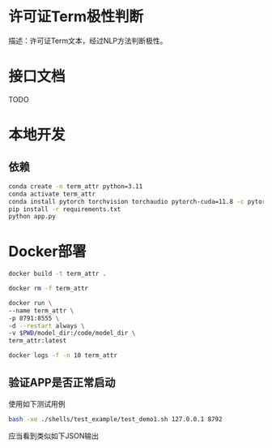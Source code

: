 # 许可证Term极性判断

描述：许可证Term文本，经过NLP方法判断极性。

# 接口文档
TODO

# 本地开发

## 依赖

```bash
conda create -n term_attr python=3.11
conda activate term_attr
conda install pytorch torchvision torchaudio pytorch-cuda=11.8 -c pytorch -c nvidia
pip install -r requirements.txt
python app.py
```

# Docker部署

```bash
docker build -t term_attr .

docker rm -f term_attr

docker run \
--name term_attr \
-p 8791:8555 \
-d --restart always \
-v $PWD/model_dir:/code/model_dir \
term_attr:latest

docker logs -f -n 10 term_attr
```

## 验证APP是否正常启动

使用如下测试用例

```bash
bash -xe ./shells/test_example/test_demo1.sh 127.0.0.1 8792
```

应当看到类似如下JSON输出

```json

```